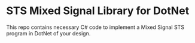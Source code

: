 # STS Mixed Signal Library for DotNet

This repo contains necessary C# code to implement a Mixed Signal STS program in DotNet of your design.

